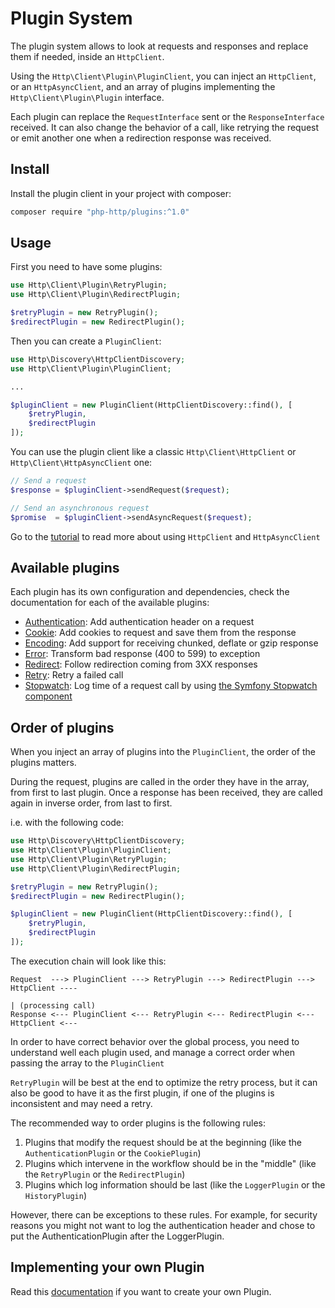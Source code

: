 # Plugin System

The plugin system allows to look at requests and responses and replace them if needed, inside an `HttpClient`.

Using the `Http\Client\Plugin\PluginClient`, you can inject an `HttpClient`, or an `HttpAsyncClient`, and an array
of plugins implementing the `Http\Client\Plugin\Plugin` interface.

Each plugin can replace the `RequestInterface` sent or the `ResponseInterface` received.
It can also change the behavior of a call,
like retrying the request or emit another one when a redirection response was received.


## Install

Install the plugin client in your project with composer:

``` bash
composer require "php-http/plugins:^1.0"
```


## Usage

First you need to have some plugins:

``` php
use Http\Client\Plugin\RetryPlugin;
use Http\Client\Plugin\RedirectPlugin;

$retryPlugin = new RetryPlugin();
$redirectPlugin = new RedirectPlugin();
```

Then you can create a `PluginClient`:

``` php
use Http\Discovery\HttpClientDiscovery;
use Http\Client\Plugin\PluginClient;

...

$pluginClient = new PluginClient(HttpClientDiscovery::find(), [
    $retryPlugin,
    $redirectPlugin
]);
```

You can use the plugin client like a classic `Http\Client\HttpClient` or `Http\Client\HttpAsyncClient` one:

``` php
// Send a request
$response = $pluginClient->sendRequest($request);

// Send an asynchronous request
$promise  = $pluginClient->sendAsyncRequest($request);
```

Go to the [tutorial](tutorial.md) to read more about using `HttpClient` and `HttpAsyncClient`


## Available plugins

Each plugin has its own configuration and dependencies, check the documentation for each of the available plugins:

 - [Authentication](plugins/authentication.md): Add authentication header on a request
 - [Cookie](plugins/cookie.md): Add cookies to request and save them from the response
 - [Encoding](plugins/encoding.md): Add support for receiving chunked, deflate or gzip response
 - [Error](plugins/error.md): Transform bad response (400 to 599) to exception
 - [Redirect](plugins/redirect.md): Follow redirection coming from 3XX responses
 - [Retry](plugins/retry.md): Retry a failed call
 - [Stopwatch](plugins/stopwatch.md): Log time of a request call by using [the Symfony Stopwatch component](http://symfony.com/doc/current/components/stopwatch.html)


## Order of plugins

When you inject an array of plugins into the `PluginClient`, the order of the plugins matters.

During the request, plugins are called in the order they have in the array, from first to last plugin.
Once a response has been received, they are called again in inverse order, from last to first.

i.e. with the following code:

```php
use Http\Discovery\HttpClientDiscovery;
use Http\Client\Plugin\PluginClient;
use Http\Client\Plugin\RetryPlugin;
use Http\Client\Plugin\RedirectPlugin;

$retryPlugin = new RetryPlugin();
$redirectPlugin = new RedirectPlugin();

$pluginClient = new PluginClient(HttpClientDiscovery::find(), [
    $retryPlugin,
    $redirectPlugin
]);
```

The execution chain will look like this:

```
Request  ---> PluginClient ---> RetryPlugin ---> RedirectPlugin ---> HttpClient ----
                                                                                   | (processing call)
Response <--- PluginClient <--- RetryPlugin <--- RedirectPlugin <--- HttpClient <---
```

In order to have correct behavior over the global process, you need to understand well each plugin used,
and manage a correct order when passing the array to the `PluginClient`

`RetryPlugin` will be best at the end to optimize the retry process, but it can also be good
to have it as the first plugin, if one of the plugins is inconsistent and may need a retry.

The recommended way to order plugins is the following rules:

 1. Plugins that modify the request should be at the beginning (like the `AuthenticationPlugin` or the `CookiePlugin`)
 2. Plugins which intervene in the workflow should be in the "middle" (like the `RetryPlugin` or the `RedirectPlugin`)
 3. Plugins which log information should be last (like the `LoggerPlugin` or the `HistoryPlugin`)

However, there can be exceptions to these rules. For example,
for security reasons you might not want to log the authentication header
and chose to put the AuthenticationPlugin after the LoggerPlugin.


## Implementing your own Plugin

Read this [documentation](plugins/plugin-implementation.md) if you want to create your own Plugin.
